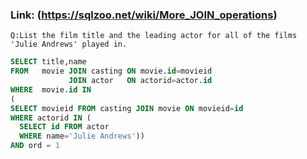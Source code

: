 ### Link: (https://sqlzoo.net/wiki/More_JOIN_operations)

    Q:List the film title and the leading actor for all of the films 'Julie Andrews' played in.

```sql
SELECT title,name
FROM   movie JOIN casting ON movie.id=movieid
             JOIN actor   ON actorid=actor.id
WHERE  movie.id IN
(
SELECT movieid FROM casting JOIN movie ON movieid=id
WHERE actorid IN (
  SELECT id FROM actor
  WHERE name='Julie Andrews'))
AND ord = 1
```
